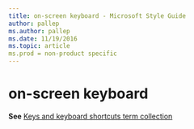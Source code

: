 ```yaml
---
title: on-screen keyboard - Microsoft Style Guide
author: pallep
ms.author: pallep
ms.date: 11/19/2016
ms.topic: article
ms.prod = non-product specific
---
```


# on-screen keyboard

**See** [Keys and keyboard shortcuts term collection](/style-guide/a-z-word-list-term-collections/term-collections/keys-keyboard-shortcuts)
